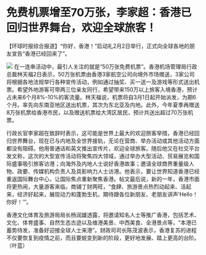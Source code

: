 # 免费机票增至70万张，李家超：香港已回归世界舞台，欢迎全球旅客！

【环球时报综合报道】“你好，香港！”启动礼2月2日举行，正式向全球各地的朋友宣告“香港已经回来了”。

![](https://inews.gtimg.com/newsapp_bt/0/15640982543/1000)
在一连串活动中，最引人关注的就是“50万张免费机票”。香港机场管理局行政总裁林天福2日表示，50万张机票由香港3家航空公司向境外市场赠送，3家公司将根据各地法规举行各种宣传活动，例如通过抽奖、买一送一及游戏等形式送出机票。希望外地游客可带两三位亲友同行，希望带来150万以上旅客入境香港，预计占未来6个月8%-10%的客流量。林天福说，机票将自3月1日起开始派发，为期6个月。率先向东南亚地区送出机票，其次为东北亚及内地。此外，今年夏季再赠送8万张机票给香港市民，以及赠送机票给大湾区居民，预计共送出超过70万张机票。

行政长官李家超在致辞时表示，这可能是世界上最大的欢迎旅客举措，香港已经回归世界舞台，现在已与内地及全世界接轨，无论在营商、举办活动或其他活动方面都没有阻碍。他用普通话和英文推出宣传片，欢迎全球旅客。随后他又在社交平台发文称，这次的大型宣传活动将聚焦四大领域，通过举办大型活动、贸易展览和国际盛事吸引旅客访港；向海外及内地人士说好香港故事；邀请全球商界重量级人物、政要、传媒机构负责人及具影响力人士访港。他表示，要让世界知道香港已经重返国际舞台中心，让国际焦点重新聚焦香港。帖文最后说，新的一年，香港市面将更热闹，大量游客来临，商铺丁财两旺，“食肆、旅游景点热烈动起来、活起来，经济好起来，展现动力和蓬勃生机，期待跟各位新朋友、老朋友讲声‘Hello！你好！’”。

香港文化体育及旅游局局长杨润雄透露，将邀请知名人士等推广香港，包括艺术、文化、体育盛事、自然生态古迹以及维港美景、中西美食、全港景点等，“本港已蓄势待发，准备好迎接全球人士来港”。财政司司长陈茂波表示，香港复苏的进程不仅要恢复到疫情之前，而且要蜕变到新的阶段，更好地发展、踏上更高的台阶。（叶蓝）

